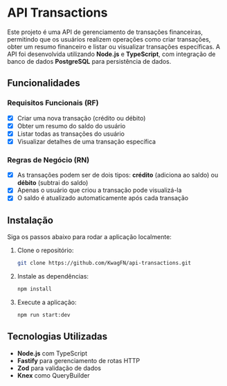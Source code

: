 # API Transactions

Este projeto é uma API de gerenciamento de transações financeiras, permitindo que os usuários realizem operações como criar transações, obter um resumo financeiro e listar ou visualizar transações específicas. A API foi desenvolvida utilizando **Node.js** e **TypeScript**, com integração de banco de dados **PostgreSQL** para persistência de dados.

## Funcionalidades

### Requisitos Funcionais (RF)
- [x] Criar uma nova transação (crédito ou débito)
- [x] Obter um resumo do saldo do usuário
- [x] Listar todas as transações do usuário
- [x] Visualizar detalhes de uma transação específica

### Regras de Negócio (RN)
- [x] As transações podem ser de dois tipos: **crédito** (adiciona ao saldo) ou **débito** (subtrai do saldo)
- [x] Apenas o usuário que criou a transação pode visualizá-la
- [x] O saldo é atualizado automaticamente após cada transação

## Instalação

Siga os passos abaixo para rodar a aplicação localmente:

1. Clone o repositório:
   ```bash
   git clone https://github.com/KwagFN/api-transactions.git
   ```

2. Instale as dependências:
   ```bash
   npm install
   ```

3. Execute a aplicação:
   ```bash
   npm run start:dev
   ```

## Tecnologias Utilizadas

- **Node.js** com TypeScript
- **Fastify** para gerenciamento de rotas HTTP
- **Zod** para validação de dados
- **Knex** como QueryBuilder
